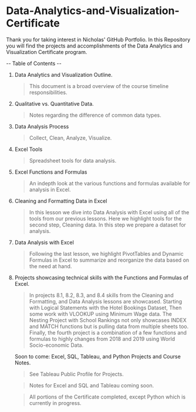 # Data-Analytics-and-Visualization-Certificate

Thank you for taking interest in Nicholas' GitHub Portfolio. In this Repository you will find the projects and accomplishments of the Data Analytics and Visualization Certificate program. 

-- Table of Contents --

1. Data Analytics and Visualization Outline.
     > This document is a broad overview of the course timeline responsibilities.
2. Qualitative vs. Quantitative Data.
     > Notes regarding the difference of common data types.
3. Data Analysis Process
     > Collect, Clean, Analyze, Visualize.
4. Excel Tools
     > Spreadsheet tools for data analysis.
5. Excel Functions and Formulas
     > An indepth look at the various functions and formulas available for analysis in Excel.
6. Cleaning and Formatting Data in Excel
     > In this lesson we dive into Data Analysis with Excel using all of the tools from our previous lessons. Here we highlight tools for the second step, Cleaning data. In this step we prepare a dataset for analysis.
7. Data Analysis with Excel
     > Following the last lesson, we highlight PivotTables and Dynamic Formulas in Excel to summarize and reorganize the data based on the need at hand.     
8. Projects showcasing technical skills with the Functions and Formulas of Excel.
     > In projects 8.1, 8.2, 8.3, and 8.4 skills from the Cleaning and Formatting, and Data Analysis lessons are showcased. Starting with Logical Statements with the Hotel Bookings Dataset, Then some work with VLOOKUP using Minimum Wage data. The Nesting Project with School Rankings not only showcases INDEX and MATCH functions but is pulling data from multiple sheets too. Finally, the fourth project is a combination of a few functions and formulas to highly changes from 2018 and 2019 using World Socio-economic Data.
     
    Soon to come: Excel, SQL, Tableau, and Python Projects and Course Notes. 
     > See Tableau Public Profile for Projects.
     
     > Notes for Excel and SQL and Tableau coming soon.
     
     > All portions of the Certificate completed, except Python which is currently in progress. 

